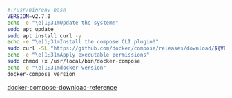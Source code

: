 
```bash
#!/usr/bin/env bash
VERSION=v2.7.0
echo -e "\e[1;31mUpdate the system!"
sudo apt update
sudo apt install curl -y
echo -e "\e[1;31mInstall the compose CLI plugin!"
sudo curl -SL "https://github.com/docker/compose/releases/download/${VERSION}/docker-compose-linux-x86_64" -o /usr/local/bin/docker-compose
echo -e "\e[1;31mApply executable permissions"
sudo chmod +x /usr/local/bin/docker-compose
echo -e "\e[1;31mdocker version"
docker-compose version
```

[docker-compose-download-reference](https://github.com/docker/compose/releases)
